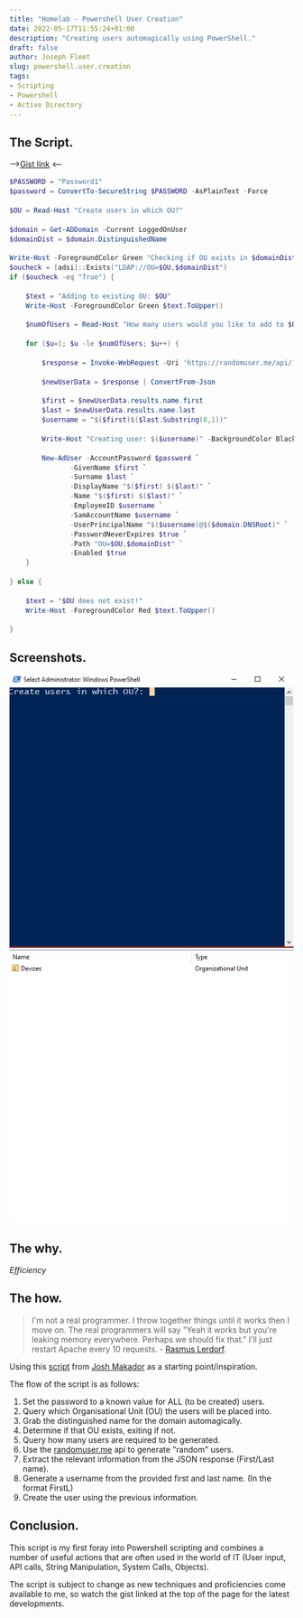 ```yaml
---
title: "Homelab - Powershell User Creation"
date: 2022-05-17T11:55:24+01:00
description: "Creating users automagically using PowerShell."
draft: false
author: Joseph Fleet
slug: powershell.user.creation
tags:
- Scripting
- Powershell
- Active Directory
---
```


## The Script.

-->[Gist link](https://gist.github.com/wizardfree/ed81eb44e85c8303c5ff92904e8353a2) <--

```Powershell
$PASSWORD = "Password1"
$password = ConvertTo-SecureString $PASSWORD -AsPlainText -Force

$OU = Read-Host "Create users in which OU?"

$domain = Get-ADDomain -Current LoggedOnUser
$domainDist = $domain.DistinguishedName

Write-Host -ForegroundColor Green "Checking if OU exists in $domainDist"
$oucheck = [adsi]::Exists("LDAP://OU=$OU,$domainDist")
if ($oucheck -eq "True") {

    $text = "Adding to existing OU: $OU"
    Write-Host -ForegroundColor Green $text.ToUpper()

    $numOfUsers = Read-Host "How many users would you like to add to $OU ?"

    for ($u=1; $u -le $numOfUsers; $u++) {

        $response = Invoke-WebRequest -Uri 'https://randomuser.me/api/?nat=gb'

        $newUserData = $response | ConvertFrom-Json

        $first = $newUserData.results.name.first
        $last = $newUserData.results.name.last
        $username = "$($first)$($last.Substring(0,1))"

        Write-Host "Creating user: $($username)" -BackgroundColor Black -ForegroundColor White

        New-AdUser -AccountPassword $password `
               -GivenName $first `
               -Surname $last `
               -DisplayName "$($first) $($last)" `
               -Name "$($first) $($last)" `
               -EmployeeID $username `
               -SamAccountName $username `
               -UserPrincipalName "$($username)@$($domain.DNSRoot)" `
               -PasswordNeverExpires $true `
               -Path "OU=$OU,$domainDist" `
               -Enabled $true
    }

} else {

    $text = "$OU does not exist!"
    Write-Host -ForegroundColor Red $text.ToUpper()

}
```

## Screenshots.

![creation.gif](creation.webp)
![accountlookup.gif](accountlookup.webp)

## The why.
*Efficiency*

## The how.
> I'm not a real programmer. I throw together things until it works then I move on. The real programmers will say "Yeah it works but you're leaking memory everywhere. Perhaps we should fix that." I’ll just restart Apache every 10 requests. - [Rasmus Lerdorf](https://en.wikipedia.org/wiki/Rasmus_Lerdorf).

Using this [script](https://raw.githubusercontent.com/joshmadakor1/AD_PS/master/1_CREATE_USERS.ps1) from [Josh Makador](https://www.youtube.com/c/joshmadakor) as a starting point/inspiration.

The flow of the script is as follows:
1. Set the password to a known value for ALL (to be created) users.
2. Query which Organisational Unit (OU) the users will be placed into.
3. Grab the distinguished name for the domain automagically.
4. Determine if that OU exists, exiting if not.
5. Query how many users are required to be generated.
6. Use the [randomuser.me](https://randomuser.me) api to generate "random" users.
7. Extract the relevant information from the JSON response (First/Last name).
8. Generate a username from the provided first and last name. (In the format FirstL)
9. Create the user using the previous information.

## Conclusion.
This script is my first foray into Powershell scripting and combines a number of useful actions that are often used in the world of IT (User input, API calls, String Manipulation, System Calls, Objects).

The script is subject to change as new techniques and proficiencies come available to me, so watch the gist linked at the top of the page for the latest developments.